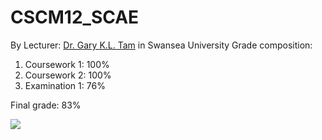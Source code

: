# CSCM12_SCAE
By Lecturer: [Dr. Gary K.L. Tam](http://www.swansea.ac.uk/staff/science/computer-science/k.l.tam/) in Swansea University
Grade composition:
   1. Coursework 1: 100%
   2. Coursework 2: 100%
   3. Examination 1: 76%

Final grade:  83%
   
   ![](https://www.dropbox.com/s/l0tklnqmcl3ahcf/swansea-university-logo.svg?dl=1)

